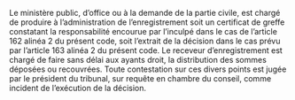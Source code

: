 Le ministère public, d’office ou à la demande de la partie civile, est chargé de produire à l’administration de l’enregistrement soit un certificat de greffe constatant la responsabilité encourue par l’inculpé dans le cas de l’article 162 alinéa 2 du présent code, soit l’extrait de la décision dans le cas prévu par l’article 163 alinéa 2 du présent code.
Le receveur d’enregistrement est chargé de faire sans délai aux ayants droit, la distribution des sommes déposées ou recouvrées.
Toute contestation sur ces divers points est jugée par le président du tribunal, sur requête en chambre du conseil, comme incident de l’exécution de la décision.